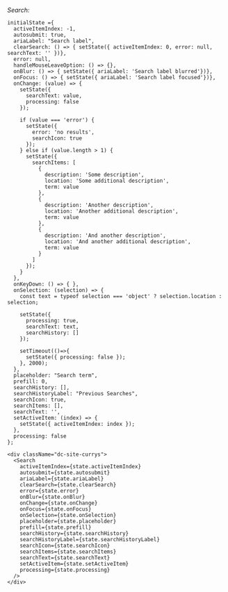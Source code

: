 *Search:*

    initialState ={
      activeItemIndex: -1,
      autosubmit: true,
      ariaLabel: "Search label",
      clearSearch: () => { setState({ activeItemIndex: 0, error: null, searchText: '' })},
      error: null,
      handleMouseLeaveOption: () => {},
      onBlur: () => { setState({ ariaLabel: 'Search label blurred'})},
      onFocus: () => { setState({ ariaLabel: 'Search label focused'})},
      onChange: (value) => {
        setState({
          searchText: value, 
          processing: false 
        });

        if (value === 'error') {
          setState({ 
            error: 'no results',
            searchIcon: true 
          });
        } else if (value.length > 1) {
          setState({
            searchItems: [
              {
                description: 'Some description',
                location: 'Some additional description',
                term: value
              },
              {
                description: 'Another description',
                location: 'Another additional description',
                term: value
              },
              {
                description: 'And another description',
                location: 'And another additional description',
                term: value
              }
            ]
          });
        }
      },
      onKeyDown: () => { },
      onSelection: (selection) => { 
        const text = typeof selection === 'object' ? selection.location : selection;
        
        setState({
          processing: true,
          searchText: text,
          searchHistory: []
        });

        setTimeout(()=>{
          setState({ processing: false });
        }, 2000);
      },
      placeholder: "Search term",
      prefill: 0,
      searchHistory: [],
      searchHistoryLabel: "Previous Searches",
      searchIcon: true,
      searchItems: [],
      searchText: '',
      setActiveItem: (index) => {
        setState({ activeItemIndex: index });
      },
      processing: false
    };
    
    <div className="dc-site-currys">
      <Search 
        activeItemIndex={state.activeItemIndex}
        autosubmit={state.autosubmit}
        ariaLabel={state.ariaLabel}
        clearSearch={state.clearSearch}
        error={state.error}
        onBlur={state.onBlur}
        onChange={state.onChange}
        onFocus={state.onFocus}
        onSelection={state.onSelection}
        placeholder={state.placeholder}
        prefill={state.prefill}
        searchHistory={state.searchHistory}
        searchHistoryLabel={state.searchHistoryLabel}
        searchIcon={state.searchIcon}
        searchItems={state.searchItems}
        searchText={state.searchText}
        setActiveItem={state.setActiveItem}
        processing={state.processing}
      />
    </div>
    